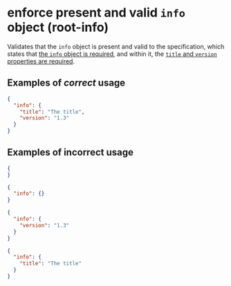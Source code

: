 # enforce present and valid `info` object (root-info)

Validates that the `info` object is present and valid to the specification, which states that [the `info` object is required](https://github.com/OAI/OpenAPI-Specification/blob/master/versions/2.0.md#swagger-object), and within it, the [`title` and `version` properties are required](https://github.com/OAI/OpenAPI-Specification/blob/master/versions/2.0.md#infoObject).

## Examples of *correct* usage

```json
{
  "info": {
    "title": "The title",
    "version": "1.3"
  }
}
```

## Examples of **incorrect** usage

```json
{
}
```

```json
{
  "info": {}
}
```

```json
{  
  "info": {
    "version": "1.3"
  }
}
```

```json
{
  "info": {
    "title": "The title"
  }
}
```
